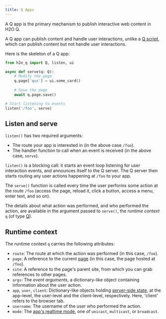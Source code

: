 ```yaml
---
title: Q Apps
---
```


A Q app is the primary mechanism to publish interactive web content in H2O Q.

A Q app can publish content and handle user interactions, unlike a [Q script](scripts.md), which can publish content but not handle user interactions.

Here is the skeleton of a Q app:

```py 
from h2o_q import Q, listen, ui

async def serve(q: Q):
    # Modify the page
    q.page['qux'] = ui.some_card()
    
    # Save the page
    await q.page.save()

# Start listening to events
listen('/foo', serve)
```
## Listen and serve
`listen()` has two required arguments:
- The route your app is interested in (in the above case `/foo`).
- The handler function to call when an event is received (in the above case, `serve`).

`listen()` is a blocking call: it starts an event loop listening for user interaction events, and announces itself to the Q server. The Q server then starts routing any user actions happening at `/foo` to your app. 

The `serve()` function is called every time the user performs some action at the route `/foo` (access the page, reload it, click a button, access a menu, enter text, and so on). 

The details about what action was performed, and who  performed the action, are available in the argument passed to `serve()`, the *runtime context* `q` (of type [Q](api/server#q)).

## Runtime context

The runtime context `q` carries the following attributes:

- `route`: The route at which the action was performed (in this case, `/foo`).
- `page`: A reference to the current [page](pages.md) (in this case, the page hosted at `/foo`).
- `site`: A reference to the page's parent site, from which you can grab references to other pages.
- `args`: The *event arguments*, a dictionary-like object containing information about the user action.
- `app`, `user`, `client`: Dictionary-like objects holding [server-side state](state.md), at the app-level, the user-level and the client-level, respectively. Here, 'client' refers to the browser tab.
- `username`: The username of the user who performed the action.
- `mode`: The [app's realtime mode](realtime.md), one of `unicast`, `multicast`, or `broadcast`.









